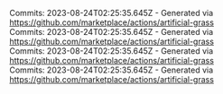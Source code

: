 Commits: 2023-08-24T02:25:35.645Z - Generated via https://github.com/marketplace/actions/artificial-grass
<br>
Commits: 2023-08-24T02:25:35.645Z - Generated via https://github.com/marketplace/actions/artificial-grass
<br>
Commits: 2023-08-24T02:25:35.645Z - Generated via https://github.com/marketplace/actions/artificial-grass
<br>
Commits: 2023-08-24T02:25:35.645Z - Generated via https://github.com/marketplace/actions/artificial-grass
<br>
